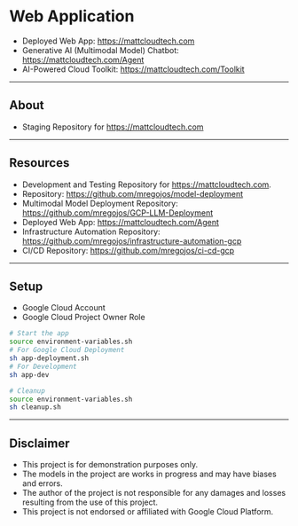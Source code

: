 # Web Application

* Deployed Web App: https://mattcloudtech.com
* Generative AI (Multimodal Model) Chatbot: https://mattcloudtech.com/Agent
* AI-Powered Cloud Toolkit: https://mattcloudtech.com/Toolkit

---
## About
* Staging Repository for https://mattcloudtech.com

---
## Resources
* Development and Testing Repository for https://mattcloudtech.com.
* Repository: https://github.com/mregojos/model-deployment
* Multimodal Model Deployment Repository: https://github.com/mregojos/GCP-LLM-Deployment
* Deployed Web App: https://mattcloudtech.com/Agent
* Infrastructure Automation Repository: https://github.com/mregojos/infrastructure-automation-gcp
* CI/CD Repository: https://github.com/mregojos/ci-cd-gcp



---
## Setup 
* Google Cloud Account
* Google Cloud Project Owner Role

```sh
# Start the app
source environment-variables.sh
# For Google Cloud Deployment
sh app-deployment.sh 
# For Development
sh app-dev 

# Cleanup
source environment-variables.sh
sh cleanup.sh
```

---
## Disclaimer
* This project is for demonstration purposes only.
* The models in the project are works in progress and may have biases and errors.
* The author of the project is not responsible for any damages and losses resulting from the use of this project.
* This project is not endorsed or affiliated with Google Cloud Platform.